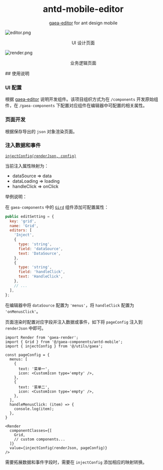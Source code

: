 <h1 align="center">antd-mobile-editor</h1>

<div align="center">

[gaea-editor](https://github.com/ascoders/gaea-editor) for ant design mobile

</div>


![editor.png](https://i.loli.net/2019/11/09/WXrUGqFSaihmex5.png)

<p align="center">UI 设计页面</p>

![render.png](https://i.loli.net/2019/11/09/PnsjFfKDavOeUbQ.png)

<p align="center">业务逻辑页面</p>
## 使用说明

### UI 配置

根据 [gaea-editor](https://github.com/ascoders/gaea-editor#add-custom-component-to-the-drag-menu) 说明开发组件。该项目组织方式为在 `/components` 开发原始组件，在 `/gaea-components` 下配置对应组件在编辑器中可配置的相关属性。

### 页面开发

根据保存导出的 `json` 对象渲染页面。

### 注入数据和事件

[`injectConfig(renderJson, config)`](/src/utils/gaea.ts#L19)

当前注入属性映射为：

* dataSource => data
* dataLoading => loading
* handleClick => onClick

举例说明：

在 `gaea-components` 中的 [`Gird`](/src/gaea-components/antd-mobile/Grid/type.ts) 组件添加可配置属性：

```js
public editSetting = {
  key: 'grid',
  name: 'Grid',
  editors: [
    'Inject',
    {
      type: 'string',
      field: 'dataSource',
      text: 'DataSource',
    },
    {
      type: 'string',
      field: 'handleClick',
      text: 'HandleClick',
    },
    // ...
  ],
};
```

在编辑器中将 `dataSource` 配置为 `'menus'`，将 `handleClick` 配置为 `'onMenusClick'`。

页面渲染时配置对应字段并注入数据或事件，如下将 `pageConfig` 注入到 `renderJson` 中即可。

```tsx
import Render from 'gaea-render';
import { Grid } from '@/gaea-components/antd-mobile';
import { injectConfig } from '@/utils/gaea';

const pageConfig = {
  menus: [
    {
      text: '菜单一',
      icon: <CustomIcon type='empty' />,
    },
    {
      text: '菜单二',
      icon: <CustomIcon type='empty' />,
    },
  ],
  handleMenusClick: (item) => {
    console.log(item);
  },
}

<Render
  componentClasses={[
    Grid,
    // custom components...
  ]}
  value={injectConfig(renderJson, pageConfig)}
/>
```

需要拓展数据和事件字段时，需要在 `injectConfig` 添加相应的映射转换。
